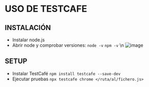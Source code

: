 # USO DE TESTCAFE
## INSTALACIÓN
- Instalar node.js
- Abrir node y comprobar versiones: `node -v` `npm -v`
\n ![image](https://github.com/user-attachments/assets/7958d34f-f98e-49c5-bb59-129709889a75)

## SETUP
- Instalar TestCafé
`npm install testcafe --save-dev`
- Ejecutar pruebas
`npx testcafe chrome </ruta/al/fichero.js>`
